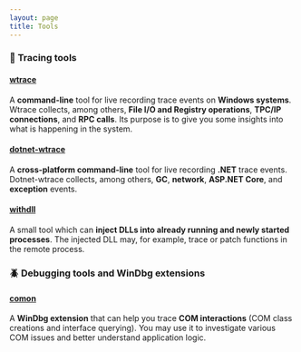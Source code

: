 ```yaml
---
layout: page
title: Tools
---
```


### :feet: Tracing tools

#### [wtrace](https://github.com/lowleveldesign/wtrace)

A **command-line** tool for live recording trace events on **Windows systems**. Wtrace collects, among others, **File I/O and Registry operations**, **TPC/IP connections**, and **RPC calls**. Its purpose is to give you some insights into what is happening in the system.

#### [dotnet-wtrace](http://github.com/lowleveldesign/dotnet-wtrace)

A **cross-platform command-line** tool for live recording **.NET** trace events. Dotnet-wtrace collects, among others, **GC**, **network**, **ASP.NET Core**, and **exception** events.

#### [withdll](https://github.com/lowleveldesign/withdll)

A small tool which can **inject DLLs into already running and newly started processes**. The injected DLL may, for example, trace or patch functions in the remote process.

### :beetle: Debugging tools and WinDbg extensions

#### [comon](https://github.com/lowleveldesign/comon)

A **WinDbg extension** that can help you trace **COM interactions** (COM class creations and interface querying). You may use it to investigate various COM issues and better understand application logic.
